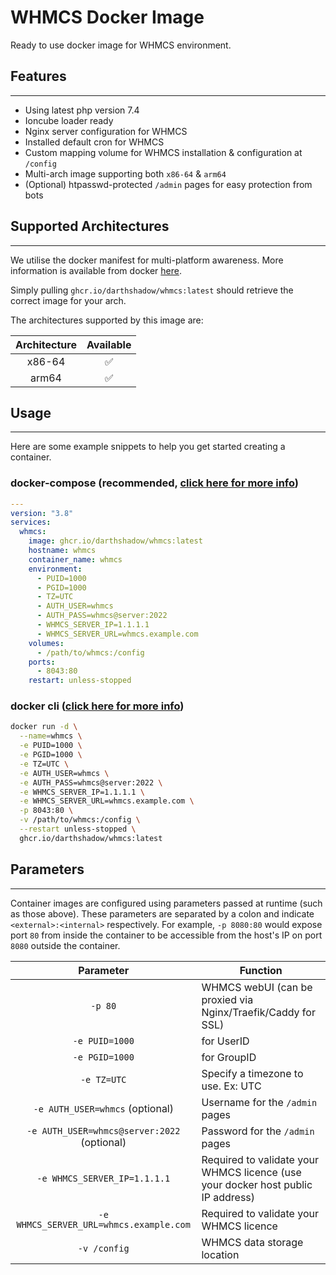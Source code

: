 WHMCS Docker Image
==================

Ready to use docker image for WHMCS environment.

## Features
-----------

* Using latest php version 7.4
* Ioncube loader ready
* Nginx server configuration for WHMCS
* Installed default cron for WHMCS
* Custom mapping volume for WHMCS installation & configuration at `/config`
* Multi-arch image supporting both `x86-64` & `arm64`
* (Optional) htpasswd-protected `/admin` pages for easy protection from bots

## Supported Architectures
--------------------------

We utilise the docker manifest for multi-platform awareness. More information is available from docker [here](https://github.com/docker/distribution/blob/master/docs/spec/manifest-v2-2.md#manifest-list).

Simply pulling `ghcr.io/darthshadow/whmcs:latest` should retrieve the correct image for your arch.

The architectures supported by this image are:

| Architecture | Available |
| :----: | :----: |
| x86-64 | ✅ |
| arm64 | ✅ |

## Usage
--------

Here are some example snippets to help you get started creating a container.

### docker-compose (recommended, [click here for more info](https://docs.docker.com/compose/compose-file/deploy/))

```yaml
---
version: "3.8"
services:
  whmcs:
    image: ghcr.io/darthshadow/whmcs:latest
    hostname: whmcs
    container_name: whmcs
    environment:
      - PUID=1000
      - PGID=1000
      - TZ=UTC
      - AUTH_USER=whmcs
      - AUTH_PASS=whmcs@server:2022
      - WHMCS_SERVER_IP=1.1.1.1
      - WHMCS_SERVER_URL=whmcs.example.com
    volumes:
      - /path/to/whmcs:/config
    ports:
      - 8043:80
    restart: unless-stopped
```

### docker cli ([click here for more info](https://docs.docker.com/engine/reference/commandline/cli/))

```bash
docker run -d \
  --name=whmcs \
  -e PUID=1000 \
  -e PGID=1000 \
  -e TZ=UTC \
  -e AUTH_USER=whmcs \
  -e AUTH_PASS=whmcs@server:2022 \
  -e WHMCS_SERVER_IP=1.1.1.1 \
  -e WHMCS_SERVER_URL=whmcs.example.com \
  -p 8043:80 \
  -v /path/to/whmcs:/config \
  --restart unless-stopped \
  ghcr.io/darthshadow/whmcs:latest
```

## Parameters
-------------

Container images are configured using parameters passed at runtime (such as those above). These parameters are separated by a colon and indicate `<external>:<internal>` respectively. For example, `-p 8080:80` would expose port `80` from inside the container to be accessible from the host's IP on port `8080` outside the container.

| Parameter | Function |
| :----: | --- |
| `-p 80` | WHMCS webUI (can be proxied via Nginx/Traefik/Caddy for SSL) |
| `-e PUID=1000` | for UserID |
| `-e PGID=1000` | for GroupID |
| `-e TZ=UTC` | Specify a timezone to use. Ex: UTC |
| `-e AUTH_USER=whmcs` (optional) | Username for the `/admin` pages |
| `-e AUTH_USER=whmcs@server:2022` (optional) | Password for the `/admin` pages |
| `-e WHMCS_SERVER_IP=1.1.1.1` | Required to validate your WHMCS licence (use your docker host public IP address) |
| `-e WHMCS_SERVER_URL=whmcs.example.com` | Required to validate your WHMCS licence |
| `-v /config` | WHMCS data storage location |
